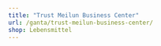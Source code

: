 ```yaml
---
title: "Trust Meilun Business Center"
url: /ganta/trust-meilun-business-center/
shop: Lebensmittel
---
```

